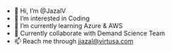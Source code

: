 - 👋 Hi, I’m @JazalV
- 👀 I’m interested in Coding
- 🌱 I’m currently learning Azure & AWS
- 💞️ Currently collaborate with Demand Science Team 
- 📫 Reach me through jjazal@virtusa.com

<!---
JazalV/JazalV is a ✨ special ✨ repository because its `README.md` (this file) appears on your GitHub profile.
You can click the Preview link to take a look at your changes.
--->
